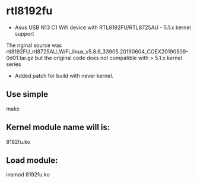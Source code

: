 # rtl8192fu

- Asus USB N13 C1 Wifi device with RTL8192FU/RTL8725AU - 5.1.x kernel support

The riginal source was rtl8192FU_rtl8725AU_WiFi_linux_v5.8.6_33905.20190604_COEX20190509-0d01.tar.gz
but the original code does not compatible with > 5.1.x kernel series

- Added patch for build with never kernel.

Use simple 
----------
make

Kernel module name will is:
---------------------------
8192fu.ko

Load module:
------------
insmod 8192fu.ko
